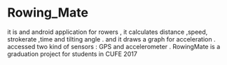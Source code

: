 # Rowing_Mate
it is and android application for rowers , it calculates distance ,speed, strokerate ,time and tilting angle .
and it draws a graph for acceleration . accessed two kind of sensors : GPS and accelerometer .
RowingMate is a graduation project for students in CUFE 2017
